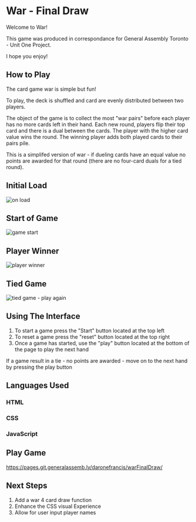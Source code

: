 # War - Final Draw

Welcome to War!

This game was produced in correspondance for General Assembly Toronto - Unit One Project.

I hope you enjoy!

## How to Play

The card game war is simple but fun!

To play, the deck is shuffled and card are evenly distributed between two players.

The object of the game is to collect the most "war pairs" before each player has no more cards left in their hand. 
Each new round, players flip their top card and there is a dual between the cards. The player with the higher card value wins the round.
The winning player adds both played cards to their pairs pile.

This is a simplifed version of war - if dueling cards have an equal value no points are awarded for that round (there are no four-card duals for a tied round).

## Initial Load

![on load](https://git.generalassemb.ly/daronefrancis/warFinalDraw/blob/master/WarGameImages/Screen%20Shot%202020-05-31%20at%208.59.57%20PM.png)

## Start of Game
![game start](https://git.generalassemb.ly/daronefrancis/warFinalDraw/blob/master/WarGameImages/Screen%20Shot%202020-05-31%20at%209.00.11%20PM.png)

## Player Winner
![player winner](https://git.generalassemb.ly/daronefrancis/warFinalDraw/blob/master/WarGameImages/Screen%20Shot%202020-05-31%20at%209.00.36%20PM.png)

## Tied Game
![tied game - play again](https://git.generalassemb.ly/daronefrancis/warFinalDraw/blob/master/WarGameImages/Screen%20Shot%202020-05-31%20at%209.30.42%20PM.png)

## Using The Interface

1. To start a game press the "Start" button located at the top left
2. To reset a game press the "reset" button located at the top right
3. Once a game has started, use the "play" button located at the bottom of the page to play the next hand

If a game result in a tie - no points are awarded - move on to the next hand by pressing the play button

## Languages Used

### HTML
### CSS
### JavaScript

## Play Game

https://pages.git.generalassemb.ly/daronefrancis/warFinalDraw/

## Next Steps

1. Add a war 4 card draw function
2. Enhance the CSS visual Experience
3. Allow for user input player names
